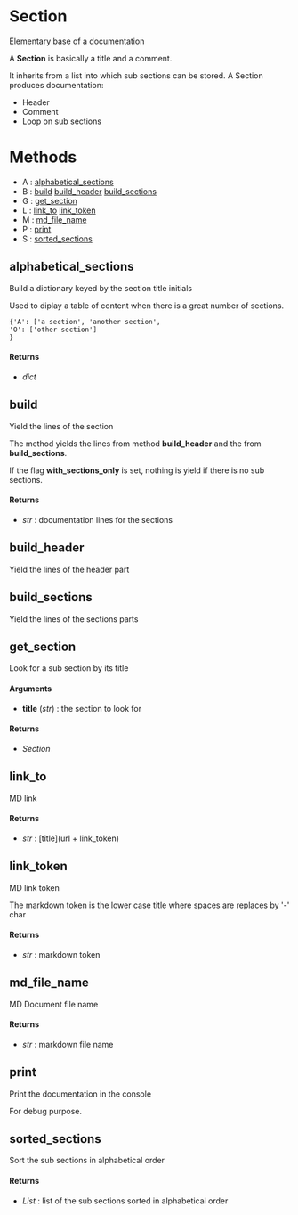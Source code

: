 # Section



Elementary base of a documentation

A **Section** is basically a title and a comment.

It inherits from a list into which sub sections can be stored.
A Section produces documentation:
- Header
- Comment
- Loop on sub sections



# Methods
- A : [alphabetical_sections](#alphabetical_sections) 
- B : [build](#build) [build_header](#build_header) [build_sections](#build_sections) 
- G : [get_section](#get_section) 
- L : [link_to](#link_to) [link_token](#link_token) 
- M : [md_file_name](#md_file_name) 
- P : [print](#print) 
- S : [sorted_sections](#sorted_sections) 

## alphabetical_sections

Build a dictionary keyed by the section title initials

Used to diplay a table of content when there is a great number of sections.

```
{'A': ['a section', 'another section',
'O': ['other section']
}
```



#### Returns
- _dict_



## build

Yield the lines of the section

The method yields the lines from method **build_header** and the from
**build_sections**.

If the flag **with_sections_only** is set, nothing is yield if there is no
sub sections.



#### Returns
- _str_ : documentation lines for the sections



## build_header

Yield the lines of the header part





## build_sections

Yield the lines of the sections parts





## get_section

Look for a sub section by its title



#### Arguments
- **title** (_str_) : the section to look for

#### Returns
- _Section_



## link_to

MD link



#### Returns
- _str_ : [title](url + link_token)



## link_token

MD link token

The markdown token is the lower case title where spaces are replaces by '-' char



#### Returns
- _str_ : markdown token



## md_file_name

MD Document file name



#### Returns
- _str_ : markdown file name



## print

Print the documentation in the console

For debug purpose.





## sorted_sections

Sort the sub sections in alphabetical order



#### Returns
- _List_ : list of the sub sections sorted in alphabetical order



